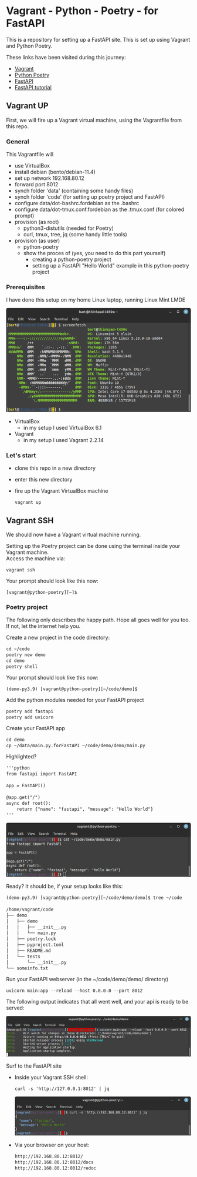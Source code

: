 # Vagrant - Python - Poetry - for FastAPI

This is a repository for setting up a FastAPI site. This is set up using Vagrant and Python Poetry.

These links have been visited during this journey:

- [Vagrant](https://developer.hashicorp.com/vagrant)
- [Python Poetry](https://python-poetry.org/docs/)
- [FastAPI](https://fastapi.tiangolo.com/)
- [FastAPI tutorial](https://fastapi.tiangolo.com/tutorial/first-steps/)

## Vagrant UP

First, we will fire up a Vagrant virtual machine, using the Vagrantfile from this repo.

### General

This Vagrantfile will
- use VirtualBox
- install debian (bento/debian-11.4)
- set up network 192.168.80.12
- forward port 8012
- synch folder 'data' (containing some handy files)
- synch folder 'code' (for setting up poetry project and FastAPI)
- configure data/dot-bashrc.fordebian as the .bashrc
- configure data/dot-tmux.conf.fordebian as the .tmux.conf (for colored prompt)
- provision (as root)
  - python3-distutils (needed for Poetry)
  - curl, tmux, tree, jq (some handy little tools)
- provision (as user)
  - python-poetry
  - show the proces of (yes, you need to do this part yourself)
    - creating a python-poetry project
    - setting up a FastAPI "Hello World" example in this python-poetry project

### Prerequisites

I have done this setup on my home Linux laptop, running Linux Mint LMDE

  ![fastapi - host computer](docs/media/host-computer.png)

- VirtualBox
  - in my setup I used VirtualBox 6.1
- Vagrant
  - in my setup I used Vagrant 2.2.14

### Let's start

- clone this repo in a new directory
- enter this new directory
- fire up the Vagrant VirtualBox machine

      vagrant up


## Vagrant SSH

We should now have a Vagrant virtual machine running.

Setting up the Poetry project can be done using the terminal inside your Vagrant machine.  
Access the machine via:

    vagrant ssh

Your prompt should look like this now:

    [vagrant@python-poetry][~]$


### Poetry project

The following only describes the happy path. Hope all goes well for you too.  
If not, let the internet help you.

Create a new project in the code directory:

    cd ~/code
    poetry new demo
    cd demo
    poetry shell

Your prompt should look like this now:

    (demo-py3.9) [vagrant@python-poetry][~/code/demo]$

Add the python modules needed for your FastAPI project

    poetry add fastapi
    poetry add uvicorn

Create your FastAPI app

    cd demo
    cp ~/data/main.py.forFastAPI ~/code/demo/demo/main.py

Highlighted?

    '''python
    from fastapi import FastAPI

    app = FastAPI()

    @app.get("/")
    async def root():
        return {"name": "fastapi", "message": "Hello World"}
    '''

  ![fastapi - main script](docs/media/fastapi-main.png)

Ready? It should be, if your setup looks like this:

    (demo-py3.9) [vagrant@python-poetry][~/code/demo/demo]$ tree ~/code

    /home/vagrant/code
    ├── demo
    │   ├── demo
    │   │   ├── __init__.py
    │   │   └── main.py
    │   ├── poetry.lock
    │   ├── pyproject.toml
    │   ├── README.md
    │   └── tests
    │       └── __init__.py
    └── someinfo.txt


Run your FastAPI webserver (in the ~/code/demo/demo/ directory)

    uvicorn main:app --reload --host 0.0.0.0 --port 8012

The following output indicates that all went well, and your api is ready to be served:

  ![fastapi - uvicorn running](docs/media/fastapi-uvicorn.png)


Surf to the FastAPI site

- Inside your Vagrant SSH shell:

      curl -s 'http://127.0.0.1:8012' | jq

    ![fastapi - curl](docs/media/fastapi-curl.png)

- Via your browser on your host:

      http://192.168.80.12:8012/
      http://192.168.80.12:8012/docs
      http://192.168.80.12:8012/redoc
